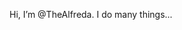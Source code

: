 Hi, I’m @TheAlfreda. I do many things...

<!---
TheAlfreda/TheAlfreda is a ✨ special ✨ repository because its `README.md` (this file) appears on your GitHub profile.
You can click the Preview link to take a look at your changes.
--->
